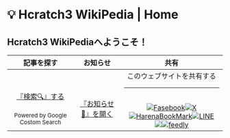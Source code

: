# 💡 Hcratch3 WikiPedia | Home

## Hcratch3 WikiPediaへようこそ！

<link href=”https://use.fontawesome.com/releases/v6.0.0/css/all.css” rel=”stylesheet”>

| 記事を探す | お知らせ　| 共有 |
| :-: | :-: | :-: |
| <br><br> [『検索🔍️』する](search.md) <br><br> <sub>Powered by Google Costom Search</sub> | <br><br> [『お知らせ📢』を開く](announce.md) | このウェブサイトを共有する <br> <hr> <br> <a href="http://www.facebook.com/share.php?u=https://hcratch3.github.io/wiki" rel="nofollow noopener" target="_blank">![Fasebook](https://img.icons8.com/?size=50&id=13912&format=png&color=000000)</a><a href="https://twiter.com/share?url=https://hcratch3.github.io/wiki" rel="nofollow noopener" target="_blank">![X](https://img.icons8.com/?size=50&id=ClbD5JTFM7FA&format=png&color=000000)</a><a href="http://b.hatena.ne.jp/add?mode=confirm&url=https://hcratch3.github.io/wiki&title=Hcratch3WikiPedia" rel="nofollow noopener" target="_blank">![HarenaBookMark](https://img.icons8.com/?size=50&id=21747&format=png&color=000000)</a><a href="http://line.me/R/msg/text/?https://hcratch3.github.io/wiki%0aHcratch3WikiPedia" target="_blank" rel="nofollow noopener">![LINE](https://img.icons8.com/?size=50&id=21746&format=png&color=000000)</a><br><a href="http://getpocket.com/edit?url=https://hcratch3.github.io/wiki&title=Hcratch3WikiPedia" rel="nofollow" rel="nofollow" target="_blank">![](https://icons.iconarchive.com/icons/papirus-team/papirus-apps/48/pocket-icon.png)</a><a href="https://feedly.com/i/subscription/feed/https://hcratch3.github.io/wiki" target="blank" rel="nofollow noopener">![feedly](https://img.icons8.com/?size=50&id=21745&format=png&color=000000)</a>
